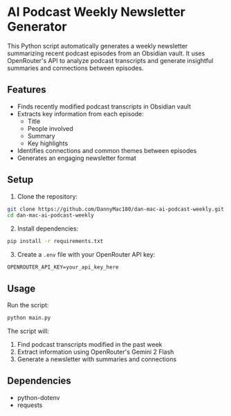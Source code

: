 # AI Podcast Weekly Newsletter Generator

This Python script automatically generates a weekly newsletter summarizing recent podcast episodes from an Obsidian vault. It uses OpenRouter's API to analyze podcast transcripts and generate insightful summaries and connections between episodes.

## Features

- Finds recently modified podcast transcripts in Obsidian vault
- Extracts key information from each episode:
  - Title
  - People involved
  - Summary
  - Key highlights
- Identifies connections and common themes between episodes
- Generates an engaging newsletter format

## Setup

1. Clone the repository:
```bash
git clone https://github.com/DannyMac180/dan-mac-ai-podcast-weekly.git
cd dan-mac-ai-podcast-weekly
```

2. Install dependencies:
```bash
pip install -r requirements.txt
```

3. Create a `.env` file with your OpenRouter API key:
```
OPENROUTER_API_KEY=your_api_key_here
```

## Usage

Run the script:
```bash
python main.py
```

The script will:
1. Find podcast transcripts modified in the past week
2. Extract information using OpenRouter's Gemini 2 Flash
3. Generate a newsletter with summaries and connections

## Dependencies

- python-dotenv
- requests
